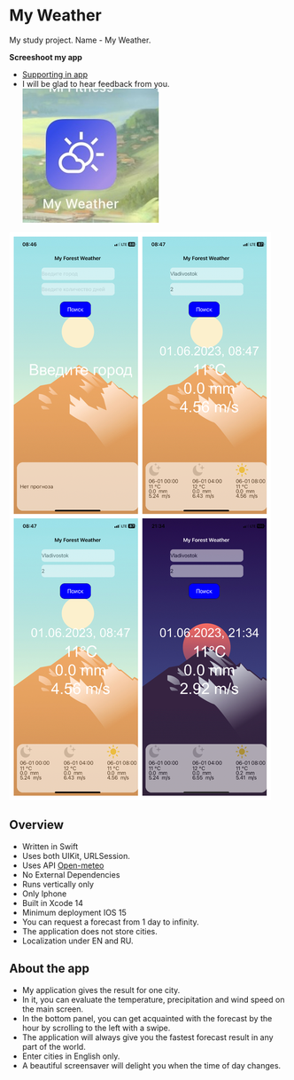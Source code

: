 
#  My Weather

My study project.
Name - My Weather.

  **Screeshoot my app**
 - [Supporting in app](https://t.me/evgenleo)
 - I will be glad to hear feedback from you.
![Icon App](https://github.com/EvgenLK/MyForecast/blob/main/IconApp.jpeg)

![Image App](https://github.com/EvgenLK/MyForecast/blob/main/MyForecastWeather.png)

## Overview
- Written in Swift
- Uses both UIKit, URLSession.
- Uses API [Open-meteo](https://open-meteo.com)
- No External Dependencies
- Runs vertically only
- Only Iphone 
- Built in Xcode 14
- Minimum deployment IOS 15
- You can request a forecast from 1 day to infinity.
- The application does not store cities.
- Localization under EN and RU.

## About the app
- My application gives the result for one city.
- In it, you can evaluate the temperature, precipitation and wind speed on the main screen.
- In the bottom panel, you can get acquainted with the forecast by the hour by scrolling to the left with a swipe.
- The application will always give you the fastest forecast result in any part of the world.
- Enter cities in English only.
- A beautiful screensaver will delight you when the time of day changes.

